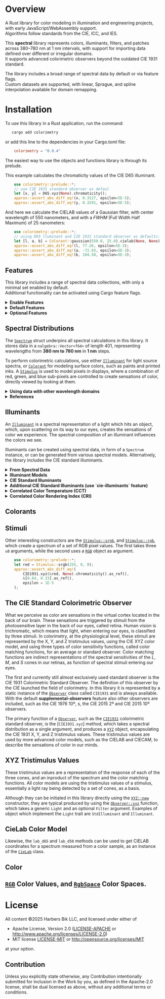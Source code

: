 
# Overview

A Rust library for color modeling in illumination and engineering projects, with early JavaScript/WebAssembly support.  
Algorithms follow standards from the CIE, ICC, and IES.

This **spectral** library represents colors, illuminants, filters, and patches across 380–780 nm at 1 nm intervals, with support for importing data defined over different or irregular domains.  
It supports advanced colorimetric observers beyond the outdated CIE 1931 standard.

The library includes a broad range of spectral data by default or via feature flags.  
Custom datasets are supported, with linear, Sprague, and spline interpolation available for domain remapping.

# Installation

To use this library in a Rust application, run the command:
 ```bash
    cargo add colorimetry
```
or add this line to the dependencies in your Cargo.toml file:
```toml
    colorimetry = "0.0.4"
```
The easiest way to use the objects and functions library is through its prelude.

This example calculates the chromaticity values of the CIE D65 illuminant.
```rust
    use colorimetry::prelude::*;
    // use CIE 1931 standard observer as defaul
    let [x, y] = D65.xyz(None).chromaticity();
    approx::assert_abs_diff_eq!(x, 0.3127, epsilon=5E-5);
    approx::assert_abs_diff_eq!(y, 0.3291, epsilon=5E-5);
```

And here we calculate the CIELAB values of a Gaussian filter, with center wavelength of 550 nanometers, and with a _FWHM_ (Full Width Half Maximum) of 25 nanometers:
```rust
    use colorimetry::prelude::*;
    // using D65 lluminant and CIE 1931 standard observer as defaults:
    let [l, a, b] = Colorant::gaussian(550.0, 25.0).cielab(None, None).values();
    approx::assert_abs_diff_eq!(l, 77.26, epsilon=5E-3);
    approx::assert_abs_diff_eq!(a, -72.93, epsilon=5E-3);
    approx::assert_abs_diff_eq!(b, 104.58, epsilon=5E-3);
```


## Features

This library includes a range of spectral data collections, with only a minimal set enabled by default.  
Additional functionality can be activated using Cargo feature flags.

<details>
<summary><strong>Enable Features</strong></summary>

To enable a feature when adding the library:

```bash
cargo add colorimetry -F cri
```
or
```bash
cargo add colorimetry --features cri
```

Alternatively, configure features manually in your `Cargo.toml`:

```toml
// add `cri` and `color-fidelity` features
colorimetry = { version = "0.0.4", features = ["cri", "color-fidelity"] }
```

</details>

<details>
<summary><strong>Default Features</strong></summary>

- **`cie-illuminants`**  
  Includes a large collection of standard illuminants (e.g., Fluorescent and LED series).  
  Enabled by default. To disable, use:

  ```bash
  cargo add colorimetry --no-default-features
  ```

- **`supplemental-observers`**  
  Adds several standard and experimental colorimetric observers beyond the CIE 1931 Standard Observer, which is always included.  
  Enabled by default.

</details>

<details>
<summary><strong>Optional Features</strong></summary>

- **`cie-illuminants`**
  Only **D50** and **D65** are included by default.
  Use this feature to include the **A**, **F_x**, **F3_x** and **LED_x** illuminants.

- **`munsell`**  
  Includes reflection spectra for Munsell colors.  
  _Note: significantly increases executable size._

- **`charts`**  
  Adds reflection spectra for various standard test charts.

- **`cri`**  
  Enables Color Rendering Index (CRI) calculations, providing Ra and R1–R14 values for illuminants.  
  Loads an additional 14 test color sample spectra.

- **`cct`**  
  Calculates correlated color temperatures (CCT) for illuminants.  
  Generates a 4096-entry lookup table (each entry containing three `f64` values).  
  Memory is reserved at compile time but computed on demand.  
  _Included automatically when the `cri` feature is enabled._

- **`color-fidelity`**  
  Calculates the CIE 224:2017 Color Fidelity Index and related metrics.  
  Includes 99 test color sample spectra.

</details>

## Spectral Distributions

The [`Spectrum`](crate::spectrum::Spectrum) struct underpins all spectral calculations in this library. It stores data in a `nalgebra::Vector<f64>` of length 401, representing wavelengths from **380 nm to 780 nm** in **1 nm** steps.

To perform colorimetric calculations, use either [`Illuminant`](crate::illuminant::Illuminant) for light source spectra, or [`Colorant`](crate::colorant::Colorant) for modeling surface colors, such as paints and printed inks.
A [`Stimulus`](crate::stimulus::Stimulus) is used to model pixels in displays, where a combination of red, green, and blue sub-pixels are controlled to create sensations of color, directly viewed by looking at them.

<details>
<summary><strong>Using data with other wavelength domains</strong></summary>
If you have spectral data using another wavelength domain, two mapping functions are available to create a `Spectrum` from your data:

- **Linear interpolation** The [`linear_interpolate`](crate::spectrum::Spectrum::linear_interpolate)
  constructor takes a slice of wavelengths and a slice of spectral data as arguments, and produces a `Spectrum` if both slices have the same length.

- **Sprague interpolation**

</details>

<details>
<summary><strong>References</strong></summary>
This spectral domain aligns with standards such as:

- [CIE 15:2004 – Colorimetry](https://archive.org/details/gov.law.cie.15.2004)
- [IES LM-79-08 – Electrical and Photometric Measurements of Solid-State Lighting Products](https://webstore.ansi.org/preview-pages/IESNA/preview_IESNA%2BLM-79-08.pdf)

This 380–780 nm range is also the default domain used by the [IES TM-30 Spectral Calculator](https://www.ies.org/standards/standards-toolbox/tm-30-spectral-calculator/).
</details>


## Illuminants
An [`Illuminant`](crate::illuminant::Illuminant) is a spectral representation of a light which hits an object, which, upon scattering on its way to our eyes, creates the sensations of color we experience.
The spectral composition of an illuminant influences the colors we see.

Illuminants can be created using spectral data, in form of a `Spectrum` instance, or can be generated from various spectral models.
Alternatively, the library includes the CIE standard illuminants.

<details>
<summary><strong>From Spectral Data</strong></summary>
To get an `Illuminant` from your spectral data, first create a `Spectrum`, for example by using one of the interpolation methods, or directly using an array.

```rust
    use colorimetry::prelude::*;

    // create equal energy spectrum from an array, with values of 1.0.
    let spectrum = Spectrum::new([1.0; 401]);
    let illuminant = Illuminant::new(spectrum);
    // Use None for default CIE 1931 2º standard observer
    let [x, y] = illuminant.xyz(None).chromaticity();
    approx::assert_abs_diff_eq!(x, 0.3333, epsilon=1E-4);
    approx::assert_abs_diff_eq!(y, 0.3333, epsilon=1E-4);
```

</details>

<details>
<summary><strong>Illuminant Models</strong></summary>

- **Planckian illuminant**, a pure thermal emission based spectrum.
  Uses Plank's law, and takes an absolute temperature, in Kelvin, as argument.
  ```rust
      use crate::colorimetry::prelude::*;

      // Plankian illuminant with a temperature of 3000 Kelvin
      let p3000 = Illuminant::planckian(3000.0);
      let [x, y] = CIE1931.xyz(&p3000, None).chromaticity();

      approx::assert_abs_diff_eq!( x, 0.436_935, epsilon = 1E-6);
      approx::assert_abs_diff_eq!( y, 0.404_083, epsilon = 1E-6);
  ```

- Generic Daylight **CIE D-illuminant,** generating a daylight spectrum with a characteristic
  correlated color temperature in the range from 4000 to 25_000 Kelvin.

- **LED illuminant**, with a spectral distribution described by an analytical function,
  as proposed by Yoshi Ohno, as published in _Optical Engineering 44(11)_, 2005.

- **Equal Energy Illuminant**, with a uniform spectral distribution with an irradiance of 1 watt per square meter.
</details>

<details>
<summary><strong>CIE Standard Illuminants </strong></summary>
<i>Daylight Illuminants</i>

[`D65`](crate::std_illuminants::StdIlluminant::D65), 
[`D50`](crate::std_illuminants::StdIlluminant::D65)
</details>

<details>
<summary><strong>Additional CIE Standard Illuminants (use `cie-illuminants` feature) </strong></summary>
<i>Standard Incandescent Lamp</i>

[`A`](crate::std_illuminants::StdIlluminant::A),

<i>Fluorescent Lamps, Standard Series</i>

[`F1`](crate::std_illuminants::StdIlluminant::F1),
[`F2`](crate::std_illuminants::StdIlluminant::F2),
[`F3`](crate::std_illuminants::StdIlluminant::F3),
[`F4`](crate::std_illuminants::StdIlluminant::F4),
[`F5`](crate::std_illuminants::StdIlluminant::F5),
[`F6`](crate::std_illuminants::StdIlluminant::F6),
[`F7`](crate::std_illuminants::StdIlluminant::F7),
[`F8`](crate::std_illuminants::StdIlluminant::F8),
[`F9`](crate::std_illuminants::StdIlluminant::F9),
[`F10`](crate::std_illuminants::StdIlluminant::F10),
[`F11`](crate::std_illuminants::StdIlluminant::F11),
[`F12`](crate::std_illuminants::StdIlluminant::F12)

<i>Fluorescent Lamps, F3 Series</i>

[`F3_1`](crate::std_illuminants::StdIlluminant::F3_1),
[`F3_2`](crate::std_illuminants::StdIlluminant::F3_2),
[`F3_3`](crate::std_illuminants::StdIlluminant::F3_3),
[`F3_4`](crate::std_illuminants::StdIlluminant::F3_4),
[`F3_5`](crate::std_illuminants::StdIlluminant::F3_5),
[`F3_6`](crate::std_illuminants::StdIlluminant::F3_6),
[`F3_7`](crate::std_illuminants::StdIlluminant::F3_7),
[`F3_8`](crate::std_illuminants::StdIlluminant::F3_8),
[`F3_9`](crate::std_illuminants::StdIlluminant::F3_9),
[`F3_10`](crate::std_illuminants::StdIlluminant::F3_10),
[`F3_11`](crate::std_illuminants::StdIlluminant::F3_11),
[`F3_12`](crate::std_illuminants::StdIlluminant::F3_12),
[`F3_13`](crate::std_illuminants::StdIlluminant::F3_13),
[`F3_14`](crate::std_illuminants::StdIlluminant::F3_14),
[`F3_15`](crate::std_illuminants::StdIlluminant::F3_15),

<i>LED Illuminants</i>

[`LED_B1`](crate::std_illuminants::StdIlluminant::LED_B1),
[`LED_B2`](crate::std_illuminants::StdIlluminant::LED_B2),
[`LED_B3`](crate::std_illuminants::StdIlluminant::LED_B3),
[`LED_B4`](crate::std_illuminants::StdIlluminant::LED_B4),
[`LED_B5`](crate::std_illuminants::StdIlluminant::LED_B5),
[`LED_BH1`](crate::std_illuminants::StdIlluminant::LED_BH1),
[`LED_RGB1`](crate::std_illuminants::StdIlluminant::LED_RGB1),
[`LED_V1`](crate::std_illuminants::StdIlluminant::LED_V1),

</details>

<details>
<summary><strong>Correlated Color Temperature (CCT)</strong></summary>

Illuminants are typically characterized by a correlated color temperature, in Kelvin,
and a Tint, representing the deviation to the Planckian curve.

Here we us Plank's law, to create an illuminant spectrum, and check its temperature and tint.
  ```rust
      # #[cfg(feature = "cct")]{

      use crate::colorimetry::prelude::*;

      // Plankian illuminant with a temperature of 3000 Kelvin
      let p3000 = Illuminant::planckian(3000.0);
      // unwrap as we know values should be 3000.0, and 0.0
      let [cct, duv] = p3000.try_cct().unwrap().values();

      approx::assert_abs_diff_eq!( cct, 3000.0, epsilon = 1E-4);
      approx::assert_abs_diff_eq!( duv, 0.0, epsilon = 1E-6);
    # }
  ```


</details>

<details>
<summary><strong>Correlated Color Rendering Index (CRI)</strong></summary>

</details>

## Colorants

## Stimuli
Other interesting constructors are the [`Stimulus::srgb`](crate::stimulus::Stimulus::srgb), and [`Stimulus::rgb`](crate::stimulus::Stimulus::rgb), which create a spectrum of a set of RGB pixel values.
The first takes three `u8` arguments, while the second uses a [`RGB`](crate::rgb::RGB) object as argument.

```rust
    use colorimetry::prelude::*;
    let red = Stimulus::srgb(255, 0, 0);
    approx::assert_abs_diff_eq!(
        CIE1931.xyz(&red, None).chromaticity().as_ref(),
        &[0.64, 0.33].as_ref(),
        epsilon = 1E-5
    );
```


## The CIE Standard Colorimetric Observer
What we perceive as color are sensations in the virtual cortex located in the back of our brain.
These sensations are triggered by stimuli from the photosensitive layer in the back of our eyes, called retina.
Human vision is trichromatic, which means that light, when entering our eyes, is classified by three stimuli.
In colorimetry, at the physiological level, these stimuli are represented by the X, Y, and Z tristimulus values, using the CIE XYZ color model, and using three types of color sensitivity functions, called color matching functions, for an average or standard observer.
Color matching functions are indirect representations of the spectral sensitivities of the _L_, _M_, and _S_ cones in our retinas, as function of spectral stimuli entering our eyes.

The first and currently still almost exclusively used standard observer is the CIE 1931 Colorimetric Standard Observer.
The definition of this observer by the CIE launched the field of colorimetry.
In this library it is represented by a static instance of the [`Observer`](crate::observer::Observer) class called `CIE1931` and is always available.
With the default **supplemental-observers** feature also other observers are included, such as the CIE 1976 10º, s, the CIE 2015 2º and CIE 2015 10º observers.

The primary function of a [`Observer`](crate::observer::Observer), such as the [`CIE1931`](crate::data::observers::CIE1931) colorimetric standard observer, is the [`CIE1931.xyz`] method, which takes a spectral distribution as a single argument, and produces a [`XYZ`](crate::xyz::XYZ) object, encapsulating the CIE 1931 X, Y, and Z tristimulus values.
These tristimulus values are used by more advanced color models, such as the CIELAB and CIECAM, to describe the sensations of color in our minds.


## XYZ Tristimulus Values
These tristimulus values are a representation of the response of each of the three cones, and an inproduct of the spectrum and the color matching functions.
All color models are using the tristimulus values of a stimulus, essentially a light ray being detected by a set of cones, as a basis.

Although they can be initiated in this library directly using the [`XYZ::new`](crate::xyz::XYZ::new) constructor, they are typical produced by using the [`Observer::xyz`](crate::observer::Observer.xyz) function, which takes a generic `Light` and an optional `Filter` argument.
Examples of object which implement the `Light` trait are `StdIlluminant` and `Illuminant`.


## CieLab Color Model
Likewise, the `lab_d65` and `lab_d50` methods can be used to get CIELAB coordinates for a spectrum measured from a color sample, as an instance of the [`CieLab`](crate::lab::CieLab) class.

## Color

## [`RGB`](crate::rgb::RGB) Color Values, and [`RgbSpace`](crate::rgbspace::RgbSpace) Color Spaces.



# License
All content &copy;2025 Harbers Bik LLC, and licensed under either of

 * Apache License, Version 2.0
   ([LICENSE-APACHE](LICENSE-APACHE) or <http://www.apache.org/licenses/LICENSE-2.0>)
 * MIT license
   [LICENSE-MIT](LICENSE-MIT) or <http://opensource.org/licenses/MIT>

at your option.

## Contribution

Unless you explicitly state otherwise, any Contribution intentionally submitted
for inclusion in the Work by you, as defined in the Apache-2.0 license, shall be
dual licensed as above, without any additional terms or conditions.